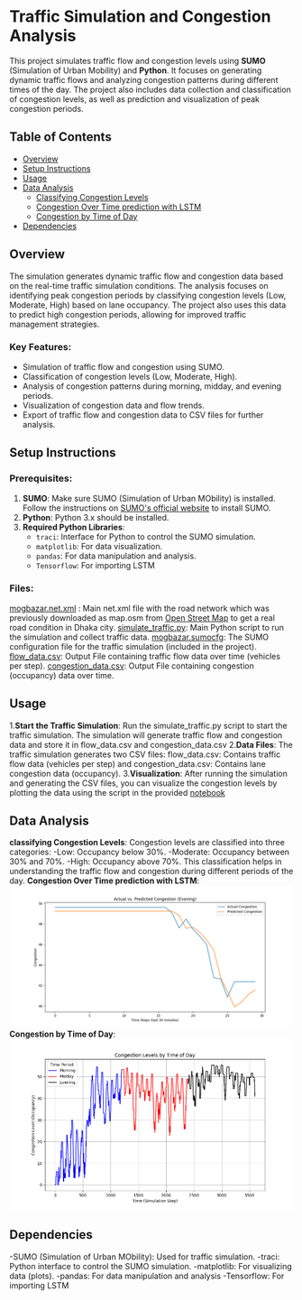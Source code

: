 # Traffic Simulation and Congestion Analysis

This project simulates traffic flow and congestion levels using **SUMO** (Simulation of Urban Mobility) and **Python**. It focuses on generating dynamic traffic flows and analyzing congestion patterns during different times of the day. The project also includes data collection and classification of congestion levels, as well as prediction and visualization of peak congestion periods.

## Table of Contents
- [Overview](#overview)
- [Setup Instructions](#setup-instructions)
- [Usage](#usage)
- [Data Analysis](#data-analysis)
  - [Classifying Congestion Levels](#classifying-congestion-levels)
  - [Congestion Over Time prediction with LSTM](#Congestion-Over-Time-prediction-with-LSTM)
  - [Congestion by Time of Day](#congestion-by-time-of-day)
- [Dependencies](#dependencies)

## Overview
The simulation generates dynamic traffic flow and congestion data based on the real-time traffic simulation conditions. The analysis focuses on identifying peak congestion periods by classifying congestion levels (Low, Moderate, High) based on lane occupancy. The project also uses this data to predict high congestion periods, allowing for improved traffic management strategies.

### Key Features:
- Simulation of traffic flow and congestion using SUMO.
- Classification of congestion levels (Low, Moderate, High).
- Analysis of congestion patterns during morning, midday, and evening periods.
- Visualization of congestion data and flow trends.
- Export of traffic flow and congestion data to CSV files for further analysis.

## Setup Instructions

### Prerequisites:
1. **SUMO**: Make sure SUMO (Simulation of Urban MObility) is installed. Follow the instructions on [SUMO's official website](https://www.eclipse.org/sumo/) to install SUMO.
2. **Python**: Python 3.x should be installed.
3. **Required Python Libraries**:
   - `traci`: Interface for Python to control the SUMO simulation.
   - `matplotlib`: For data visualization.
   - `pandas`: For data manipulation and analysis.
   - `Tensorflow`: For importing LSTM
### Files:
[mogbazar.net.xml](mogbazar.net.xml) : Main net.xml file with the road network which was previously downloaded as map.osm from [Open Street Map](https://www.openstreetmap.org/search?query=dhaka%20satrasta#map=17/23.759645/90.401087) to get a real road condition in Dhaka city.
[simulate_traffic.py](simulate_traffic.py): Main Python script to run the simulation and collect traffic data.
[mogbazar.sumocfg](mogbazar.sumocfg): The SUMO configuration file for the traffic simulation (included in the project).
[flow_data.csv](flow_data.csv): Output File containing traffic flow data over time (vehicles per step).
[congestion_data.csv](congestion_data.csv): Output File containing congestion (occupancy) data over time.

## Usage
1.**Start the Traffic Simulation**: Run the simulate_traffic.py script to start the traffic simulation. The simulation will generate traffic flow and congestion data and store it in flow_data.csv and congestion_data.csv
2.**Data Files**: The traffic simulation generates two CSV files: flow_data.csv: Contains traffic flow data (vehicles per step) and congestion_data.csv: Contains lane congestion data (occupancy).
3.**Visualization**: After running the simulation and generating the CSV files, you can visualize the congestion levels by plotting the data using the script in the provided [notebook](from_SUMO.ipynb)

## Data Analysis
**classifying Congestion Levels**: Congestion levels are classified into three categories:
                                                                 -Low: Occupancy below 30%.
                                                                 -Moderate: Occupancy between 30% and 70%.
                                                                 -High: Occupancy above 70%.
This classification helps in understanding the traffic flow and congestion during different periods of the day.
**Congestion Over Time prediction with LSTM**: ![congestion_prediction](congestion_prediction.png)
**Congestion by Time of Day**: ![Congestion Levels by Time of Day](Congestion_Levels_by_Time_of_Day.png)

## Dependencies
 -SUMO (Simulation of Urban MObility): Used for traffic simulation.
 -traci: Python interface to control the SUMO simulation.
 -matplotlib: For visualizing data (plots).
 -pandas: For data manipulation and analysis
 -Tensorflow: For importing LSTM
 
